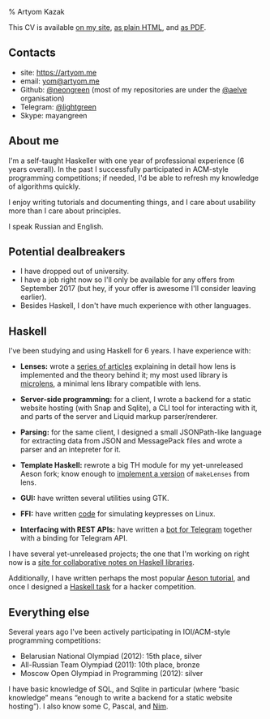 % Artyom Kazak

This CV is available [on my site](https://artyom.me/cv), [as plain HTML](https://artyom.me/cv-plain.html), and [as PDF](https://artyom.me/cv.pdf).

## Contacts

  * site: https://artyom.me
  * email: yom@artyom.me
  * Github: [\@neongreen](@gh:neongreen) (most of my repositories are under the [\@aelve](@gh:aelve) organisation)
  * Telegram: [\@lightgreen](https://telegram.me/lightgreen)
  * Skype: mayangreen

## About me

I'm a self-taught Haskeller with one year of professional experience (6 years overall). In the past I successfully participated in ACM-style programming competitions; if needed, I'd be able to refresh my knowledge of algorithms quickly.

I enjoy writing tutorials and documenting things, and I care about usability more than I care about principles.

I speak Russian and English.

## Potential dealbreakers

  * I have dropped out of university.
  * I have a job right now so I'll only be available for any offers from September 2017 (but hey, if your offer is awesome I'll consider leaving earlier).
  * Besides Haskell, I don't have much experience with other languages.

## Haskell

I've been studying and using Haskell for 6 years. I have experience with:

  * **Lenses:** wrote a [series of articles](https://artyom.me/#lens-over-tea) explaining in detail how lens is implemented and the theory behind it; my most used library is [microlens](@hackage), a minimal lens library compatible with lens.

  * **Server-side programming:** for a client, I wrote a backend for a static website hosting (with Snap and Sqlite), a CLI tool for interacting with it, and parts of the server and Liquid markup parser/renderer.

  * **Parsing:** for the same client, I designed a small JSONPath-like language for extracting data from JSON and MessagePack files and wrote a parser and an intepreter for it.

  * **Template Haskell:** rewrote a big TH module for my yet-unreleased Aeson fork; know enough to [implement a version](https://artyom.me/lens-over-tea-6#the-answer-4) of `makeLenses` from lens.

  * **GUI:** have written several utilities using GTK.

  * **FFI:** have written [code](https://github.com/aelve/fake-type/blob/master/lib/FakeType.hs) for simulating keypresses on Linux.

  * **Interfacing with REST APIs:** have written a [bot for Telegram](@gh:neongreen/untilbot) together with a binding for Telegram API.

I have several yet-unreleased projects; the one that I'm working on right now is a [site for collaborative notes on Haskell libraries](@gh:aelve/guide).

Additionally, I have written perhaps the most popular [Aeson tutorial](https://artyom.me/aeson), and once I designed a [Haskell task](https://artyom.me/haskell-ctf) for a hacker competition.

## Everything else

Several years ago I've been actively participating in IOI/ACM-style programming competitions:

  * Belarusian National Olympiad (2012): 15th place, silver
  * All-Russian Team Olympiad (2011): 10th place, bronze
  * Moscow Open Olympiad in Programming (2012): silver

I have basic knowledge of SQL, and Sqlite in particular (where “basic knowledge” means “enough to write a backend for a static website hosting”). I also know some C, Pascal, and [Nim][].

[Nim]: http://nim-lang.org/
